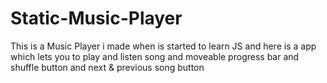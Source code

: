 # Static-Music-Player
This is a Music Player i made when is started to learn JS and here is a app which lets you to play and listen song and moveable progress bar and shuffle button and next &amp; previous song button
